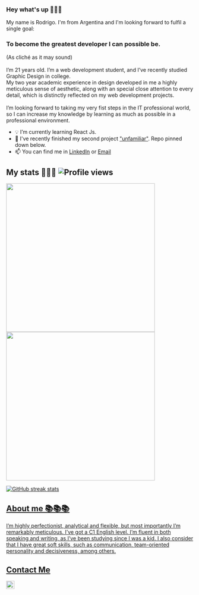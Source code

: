 
### Hey what's up 👋👋👋
<p>
My name is Rodrigo. I'm from Argentina and I'm looking forward to fulfil a single goal: <br>
  <h3>To become the greatest developer I can possible be.</h3>(As cliché as it may sound) <br> <br>  
I’m 21 years old. I’m a web development student, and I’ve recently studied Graphic Design in college. <br>  
My two year academic experience in design developed in me a highly meticulous sense of aesthetic, along with an special close attention to every detail, which is distinctly reflected on my web development projects.<br><br>  
I’m looking forward to taking my very fist steps in the IT professional world, so I can increase my knowledge by learning as much as possible in a professional environment.
</p>

- 💡 I’m currently learning React Js.
- 🔭 I've recently finished my second project <a href="https://unfamiliar.netlify.app/">"unfamiliar"</a>. Repo pinned down below.
- 📫 You can find me in <a href="https://www.linkedin.com/in/pereyrarodrigo/">LinkedIn</a> or <a href="mailto:pereyrarodrigo@hotmail.com">Email</a>


## My stats 📝📝📝 ![Profile views](https://gpvc.arturio.dev/PereyraRodrigo) 





<p align="left">
  <a href="https://github.com/PereyraRodrigo"><img width="400" src="https://github-readme-stats.vercel.app/api?username=PereyraRodrigo&show_icons=true&theme=chartreuse-dark">
  <a href="https://github.com/PereyraRodrigo"><img width="400" src="https://github-readme-stats.vercel.app/api/top-langs/?username=PereyraRodrigo&hide=scss,c,hack,makefile&langs_count=10&layout=compact&theme=chartreuse-dark">
</p>
    

![GitHub streak stats](https://github-readme-streak-stats.herokuapp.com/?user=PereyraRodrigo) 

    
## About me 📚📚📚
    
  <p>
      I’m highly perfectionist, analytical and flexible, but most importantly I’m remarkably meticulous. I’ve got a C1 English level. I’m fluent in both speaking and writing, as I’ve been studying since I was a kid. I also consider that I have great soft skills, such as communication, team-oriented personality and decisiveness, among others.
  </p>
      
     
    
## Contact Me

[<img align="left" alt="Pereyra Rodrigo | LinkedIn" width="22px" src="https://cdn.jsdelivr.net/npm/simple-icons@v3/icons/linkedin.svg" />][linkedin]
    
 

 

<!--
**PereyraRodrigo/PereyraRodrigo** is a ✨ _special_ ✨ repository because its `README.md` (this file) appears on your GitHub profile.

Here are some ideas to get you started:

- 🔭 I’m currently working on ...
- 🌱 I’m currently learning ...
- 👯 I’m looking to collaborate on ...
- 🤔 I’m looking for help with ...
- 💬 Ask me about ...
- 📫 How to reach me: ...
- 😄 Pronouns: ...
- ⚡ Fun fact: ...
-->
[linkedin]: https://www.linkedin.com/in/pereyrarodrigo/
